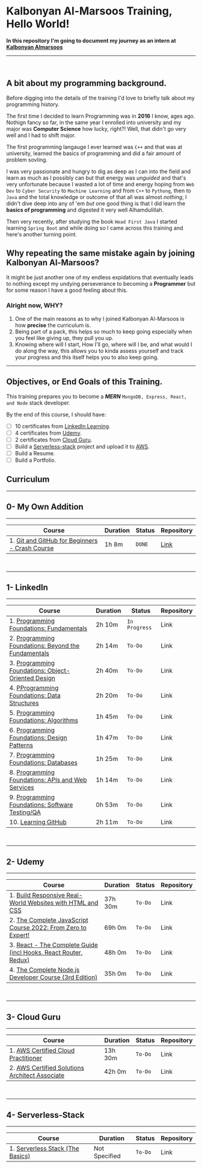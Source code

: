 # Kalbonyan Al-Marsoos Training, Hello World!

**In this repository I'm going to document my journey as an intern at [Kalbonyan Almarsoos](https://www.linkedin.com/company/%D9%83%D8%A7%D9%84%D8%A8%D9%86%D9%8A%D8%A7%D9%86-%D8%A7%D9%84%D9%85%D8%B1%D8%B5%D9%88%D8%B5/)**

---
<br>

## A bit about my programming background.

Before digging into the details of the training I'd love to briefly talk about my programming history.

The first time I decided to learn Programming was in **2016** I know, ages ago. Nothign fancy so far, in the same year I enrolled into university and my major was **Computer Science** how lucky, right?! Well, that didn't go very well and I had to shift major.

The first programming langauge I ever learned was ```C++``` and that was at university, learned the basics of programming and did a fair amount of problem sovling.

I was very passionate and hungry to dig as deep as I can into the field and learn as much as I possibly can but that energy was *unguided* and that's very unfortunate because I wasted a lot of time and energy hoping from ```Web Dev``` to ```Cyber Security``` to ```Machine Learning``` and from ```C++``` to ```Pythong```, then to ```Java``` and the total knowledge or outcome of that all was almost *nothing*, I didn't dive deep into any of 'em *but* one good thing is that I did learn the **basics of programming** and digested it very well Alhamdulillah.

Then very recently, after studying the book ```Head First Java``` I started learning ```Spring Boot``` and while doing so I came across this training and here's another turning point.

## Why repeating the same mistake again by joining Kalbonyan Al-Marsoos?

It might be just another one of my endless expidations that eventually leads to nothing except my undying perseverance to becoming a **Programmer** but for some reason I have a good feeling about this.

### Alright now, **WHY?**

1. One of the main reasons as to why I joined Kalbonyan Al-Marsoos is how **precise** the curriculum is.
2. Being part of a pack, this helps so much to keep going especially when you feel like giving up, they pull you up.
3. Knowing where will I start, How I'll go, where will I be, and what would I do along the way, this allows you to kinda assess yourself and track your progress and this itself helps you to also keep going.

---

## Objectives, or End Goals of this Training.

This training prepares you to become a ***MERN*** ```MongoDB, Express, React, and Node``` stack developer.

By the end of this course, I should have:

- [ ] 10 certificates from [LinkedIn Learning](https://www.linkedin.com/learning/?trk=nav_neptune_learning).
- [ ] 4 certificates from [Udemy](https://www.udemy.com/).
- [ ] 2 certificates from [Cloud Guru](https://acloudguru.com/).
-  [ ] Build a [Serverless-stack](https://serverless-stack.com/#guide) project and upload it to [AWS](https://aws.amazon.com/).
-  [ ] Build a Resume.
-  [ ] Build a Portfolio.

## Curriculum
---
0- My Own Addition
---
------------------------------
| Course | Duration | Status |Repository |
| ---------- | ----------   | ---------- |---------- |
| 1. [Git and GitHub for Beginners - Crash Course](https://www.youtube.com/watch?v=RGOj5yH7evk) | 1h 8m   | ```DONE``` | [Link](https://github.com/mohammedhaddad97/Kalbonyan-Almarsoos/tree/master/Git_and_Github_for_Beginners-Crash_Course_on_FreeCodeCamp_YouTube) |

<br>

---
1- LinkedIn
---
------------------------------
| Course | Duration | Status |Repository |
| ---------- | ----------   | ---------- |---------- |
| 1. [Programming Foundations: Fundamentals](https://www.linkedin.com/learning/programming-foundations-fundamentals-3) | 2h 10m   | ```In Progress``` | Link |
 | 2. [Programming Foundations: Beyond the Fundamentals](https://www.linkedin.com/learning/programming-foundations-beyond-the-fundamentals?contextUrn=urn%3Ali%3AlyndaLearningPath%3A56db2b643dd5596be4e4989b) | 2h 14m   | ```To-Do``` | Link |
 | 3. [Programming Foundations: Object-Oriented Design ](https://www.linkedin.com/learning/programming-foundations-object-oriented-design-3?contextUrn=urn%3Ali%3AlyndaLearningPath%3A56db2b643dd5596be4e4989b) | 2h 40m   | ```To-Do```| Link |
| 4. [PProgramming Foundations: Data Structures ](https://www.linkedin.com/learning/programming-foundations-data-structures-2?contextUrn=urn%3Ali%3AlyndaLearningPath%3A56db2b643dd5596be4e4989b) | 2h 20m   | ```To-Do```| Link |
 | 5. [Programming Foundations: Algorithms ](https://www.linkedin.com/learning/programming-foundations-algorithms?contextUrn=urn%3Ali%3AlyndaLearningPath%3A56db2b643dd5596be4e4989b) | 1h 45m   | ```To-Do```| Link |
  | 6. [Programming Foundations: Design Patterns ](https://www.linkedin.com/learning/programming-foundations-design-patterns-2?contextUrn=urn%3Ali%3AlyndaLearningPath%3A56db2b643dd5596be4e4989b) | 1h 47m   | ```To-Do```| Link |
 | 7. [Programming Foundations: Databases ](https://www.linkedin.com/learning/programming-foundations-databases-2) | 1h 25m   | ```To-Do```| Link |
 | 8. [Programming Foundations: APIs and Web Services ](https://www.linkedin.com/learning/programming-foundations-apis-and-web-services) | 1h 14m   | ```To-Do```| Link |
 | 9. [Programming Foundations: Software Testing/QA ](https://www.linkedin.com/learning/programming-foundations-software-testing-qa?contextUrn=urn%3Ali%3AlyndaLearningPath%3A56db2b643dd5596be4e4989b) | 0h 53m   | ```To-Do```| Link |
 | 10. [Learning GitHub ](https://www.linkedin.com/learning/learning-github) | 2h 11m   | ```To-Do```| Link |
 
<br>

---
 2- Udemy
 ---
------------------------------
| Course | Duration | Status | Repository|
| ---------- | ----------   | ---------- |---------- |
| 1. [Build Responsive Real-World Websites with HTML and CSS](https://www.udemy.com/course/design-and-develop-a-killer-website-with-html5-and-css3) | 37h 30m   | ```To-Do```| Link |
 | 2. [The Complete JavaScript Course 2022: From Zero to Expert!](https://www.udemy.com/course/the-complete-javascript-course/) | 69h 0m   | ```To-Do```| Link |
 | 3. [React - The Complete Guide (incl Hooks, React Router, Redux) ](https://www.udemy.com/course/react-the-complete-guide-incl-redux/) | 48h 0m   | ```To-Do```| Link |
| 4. [The Complete Node.js Developer Course (3rd Edition) ](https://www.udemy.com/course/the-complete-nodejs-developer-course-2/) | 35h 0m   | ```To-Do```| Link |
 
 <br>

 ---
 3- Cloud Guru
 ---
------------------------------
| Course | Duration | Status | Repository|
| ---------- | ----------   | ---------- |---------- |
| 1. [AWS Certified Cloud Practitioner](https://acloudguru.com/course/aws-certified-cloud-practitioner-2020) | 13h 30m   | ```To-Do```| Link |
 | 2. [AWS Certified Solutions Architect Associate](https://acloudguru.com/course/aws-certified-solutions-architect-associate-saa-c02-4KYV) | 42h 0m   | ```To-Do```| Link |

 <br>

 ---
4- Serverless-Stack
---
------------------------------
| Course | Duration | Status | Repository|
| ---------- | ----------   | ---------- |---------- |
| 1. [Serverless Stack (The Basics)](https://serverless-stack.com/#guide) | Not Specified   | ```To-Do```| Link|